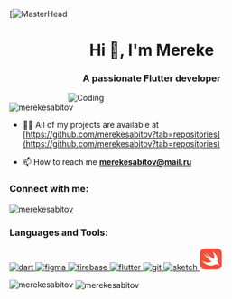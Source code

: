 [![MasterHead](https://user-images.githubusercontent.com/74038190/212284136-03988914-d899-44b4-b1d9-4eeccf656e44.gif)
<h1 align="center">Hi 👋, I'm Mereke</h1>
<h3 align="center">A passionate Flutter developer</h3>
<img align="right" alt="Coding" width="400" src="https://user-images.githubusercontent.com/74038190/212748842-9fcbad5b-6173-4175-8a61-521f3dbb7514.gif">

<p align="left"> <img src="https://komarev.com/ghpvc/?username=merekesabitov&label=Profile%20views&color=0e75b6&style=flat" alt="merekesabitov" /> </p>

- 👨‍💻 All of my projects are available at [https://github.com/merekesabitov?tab=repositories](https://github.com/merekesabitov?tab=repositories)

- 📫 How to reach me **merekesabitov@mail.ru**

<h3 align="left">Connect with me:</h3>
<p align="left">
<a href="https://linkedin.com/in/merekesabitov" target="blank"><img align="center" src="https://raw.githubusercontent.com/rahuldkjain/github-profile-readme-generator/master/src/images/icons/Social/linked-in-alt.svg" alt="merekesabitov" height="30" width="40" /></a>
</p>

<h3 align="left">Languages and Tools:</h3>
<p align="left"> <a href="https://dart.dev" target="_blank" rel="noreferrer"> <img src="https://www.vectorlogo.zone/logos/dartlang/dartlang-icon.svg" alt="dart" width="40" height="40"/> </a> <a href="https://www.figma.com/" target="_blank" rel="noreferrer"> <img src="https://www.vectorlogo.zone/logos/figma/figma-icon.svg" alt="figma" width="40" height="40"/> </a> <a href="https://firebase.google.com/" target="_blank" rel="noreferrer"> <img src="https://www.vectorlogo.zone/logos/firebase/firebase-icon.svg" alt="firebase" width="40" height="40"/> </a> <a href="https://flutter.dev" target="_blank" rel="noreferrer"> <img src="https://www.vectorlogo.zone/logos/flutterio/flutterio-icon.svg" alt="flutter" width="40" height="40"/> </a> <a href="https://git-scm.com/" target="_blank" rel="noreferrer"> <img src="https://www.vectorlogo.zone/logos/git-scm/git-scm-icon.svg" alt="git" width="40" height="40"/> </a> <a href="https://www.sketch.com/" target="_blank" rel="noreferrer"> <img src="https://www.vectorlogo.zone/logos/sketchapp/sketchapp-icon.svg" alt="sketch" width="40" height="40"/> </a> <a href="https://developer.apple.com/swift/" target="_blank" rel="noreferrer"> <img src="https://raw.githubusercontent.com/devicons/devicon/master/icons/swift/swift-original.svg" alt="swift" width="40" height="40"/> </a> </p>

<p><img align="left" src="https://github-readme-stats.vercel.app/api/top-langs?username=merekesabitov&show_icons=true&locale=en&layout=compact" alt="merekesabitov" /></p>

<p>&nbsp;<img align="center" src="https://github-readme-stats.vercel.app/api?username=merekesabitov&show_icons=true&locale=en" alt="merekesabitov" /></p>

